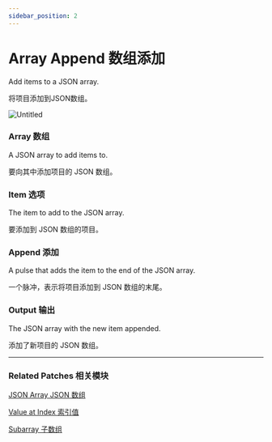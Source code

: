 ```yaml
---
sidebar_position: 2
---
```


# Array Append 数组添加

Add items to a JSON array.

将项目添加到JSON数组。

![Untitled](https://s3.us-west-2.amazonaws.com/secure.notion-static.com/a46a6de3-f7c3-42f6-8445-ab9648407011/Untitled.png?X-Amz-Algorithm=AWS4-HMAC-SHA256&X-Amz-Content-Sha256=UNSIGNED-PAYLOAD&X-Amz-Credential=AKIAT73L2G45EIPT3X45%2F20220602%2Fus-west-2%2Fs3%2Faws4_request&X-Amz-Date=20220602T164252Z&X-Amz-Expires=86400&X-Amz-Signature=8eb985fe259b959505885186697077ca290567f326d80ef50b3d360fdb787678&X-Amz-SignedHeaders=host&response-content-disposition=filename%20%3D%22Untitled.png%22&x-id=GetObject)

### Array 数组

A JSON array to add items to.

要向其中添加项目的 JSON 数组。

### Item 选项

The item to add to the JSON array.

要添加到 JSON 数组的项目。

### Append 添加

A pulse that adds the item to the end of the JSON array.

一个脉冲，表示将项目添加到 JSON 数组的末尾。

### Output 输出

The JSON array with the new item appended.

添加了新项目的 JSON 数组。

------

### Related Patches 相关模块

[JSON Array JSON 数组](./JSON%20Array)

[Value at Index 索引值](./Value%20at%20Index)

[Subarray 子数组](./Subarray)
